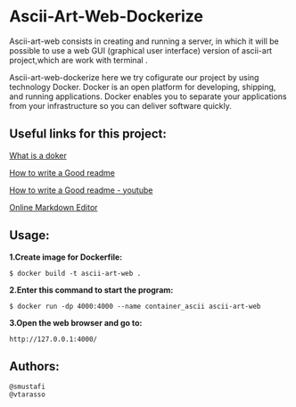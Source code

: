 # Ascii-Art-Web-Dockerize

Ascii-art-web consists in creating and running a server, in which it will be possible to use a web GUI (graphical user interface) version of ascii-art project,which are work with terminal .

Ascii-art-web-dockerize here we try cofigurate our project by using technology Docker. Docker is an open platform for developing, shipping, and running applications. Docker enables you to separate your applications from your infrastructure so you can deliver software quickly.



## Useful links for this project:
[What is a doker](https://selectel.ru/blog/what-is-docker/#whatis)

[How to write a Good readme](https://readme.so/editor)

[How to write a Good readme - youtube](https://www.youtube.com/watch?v=NXNf9aYTCZ0)

[Online Markdown Editor](https://dillinger.io/)

## Usage:
**1.Create image for Dockerfile:**

    $ docker build -t ascii-art-web . 


**2.Enter this command to start the program:**

    $ docker run -dp 4000:4000 --name container_ascii ascii-art-web


**3.Open the web browser and go to:**

    http://127.0.0.1:4000/
    

## Authors:
    @smustafi
    @vtarasso
    
